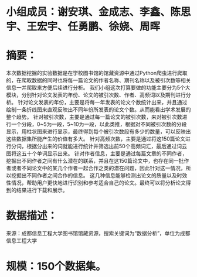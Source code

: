 # 小组成员：谢安琪、金成志、李鑫、陈思宇、王宏宇、任勇鹏、徐娆、周晖

# 摘要：
本次数据挖掘的实验数据是在学校图书馆的馆藏资源中通过Python爬虫进行爬取的，在爬取数据的同时也将每一篇论文的作者名称、期刊名称以及被引次数等相关信息一并爬取来方便后续进行分析。
我们小组这次打算要做的功能主要分为5个大模块，分别针对论文发表的年份、论文的被引次数、作者、高频词以及期刊进行分析。
针对论文发表的年份，主要是将每一年发表的论文个数统计出来，并且通过绘制一条折线图来直观反映出不同年份所发表的论文个数。从而能看出学术发展的整个趋势。
针对被引次数，主要是通过每一篇论文的被引次数，来对被引次数进行一个分段，0~5为一段，5~10为一段，以此类推，根据对不同被引次数的分段显示，用柱状图来进行显示，最终得到每个被引次数段有多少的数量，可以反映出这些数据集所能产生的价值有多大。
针对高频次数，主要是通过将这150篇论文进行分词，根据分出来的词就能进行统计并筛选出前50个高频词汇，最后通过词云图将这五十个单词显示出来。
针对作者信息，主要是通过每篇文章的不同作者，挖掘出不同作者之间有什么潜在的联系，并且在这150篇论文中，也存在同一批作者或者不同论文中的某几个作者一起合作之类的潜在问题，因此针对这一情况，所以挖掘出不同作者之间合作的信息。
这几种信息能够检测出论文的质量以及时效性情况，帮助用户更快地进行识别和参考适合自己的论文。最终可以将分析论文得到的结果进行下载和展示。

# 数据描述：
来源：成都信息工程大学图书馆馆藏资源，搜索关键词为“数据分析”，单位为成都信息工程大学
# 规模：150个数据集。


